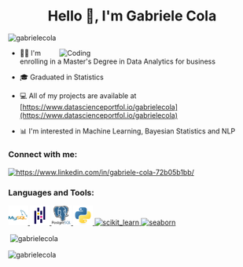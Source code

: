 <h1 align="center">Hello 👋, I'm Gabriele Cola</h1>
<p align="left"> <img src="https://komarev.com/ghpvc/?username=gabrielecola&label=Profile%20views&color=0e75b6&style=flat" alt="gabrielecola" /> </p>
<img align="right" alt="Coding" width="400" src="Feed-Forward-Neural-Network.gif">

- 👨‍💻 I'm enrolling in a Master's Degree in Data Analytics for business

- 🎓 Graduated in Statistics

- 💻 All of my projects are available at [https://www.datascienceportfol.io/gabrielecola](https://www.datascienceportfol.io/gabrielecola)

- 📊 I'm interested in Machine Learning, Bayesian Statistics and NLP

<h3 align="left">Connect with me:</h3>
<p align="left">
<a href="https://www.linkedin.com/in/gabriele-cola-72b05b1bb/" target="blank"><img align="center" src="https://raw.githubusercontent.com/rahuldkjain/github-profile-readme-generator/master/src/images/icons/Social/linked-in-alt.svg" alt="https://www.linkedin.com/in/gabriele-cola-72b05b1bb/" height="30" width="40" /></a>
</p>

<h3 align="left">Languages and Tools:</h3>
<p align="left"> <a href="https://www.mysql.com/" target="_blank" rel="noreferrer"> <img src="https://raw.githubusercontent.com/devicons/devicon/master/icons/mysql/mysql-original-wordmark.svg" alt="mysql" width="40" height="40"/> </a> <a href="https://pandas.pydata.org/" target="_blank" rel="noreferrer"> <img src="https://raw.githubusercontent.com/devicons/devicon/2ae2a900d2f041da66e950e4d48052658d850630/icons/pandas/pandas-original.svg" alt="pandas" width="40" height="40"/> </a> <a href="https://www.postgresql.org" target="_blank" rel="noreferrer"> <img src="https://raw.githubusercontent.com/devicons/devicon/master/icons/postgresql/postgresql-original-wordmark.svg" alt="postgresql" width="40" height="40"/> </a> <a href="https://www.python.org" target="_blank" rel="noreferrer"> <img src="https://raw.githubusercontent.com/devicons/devicon/master/icons/python/python-original.svg" alt="python" width="40" height="40"/> </a> <a href="https://scikit-learn.org/" target="_blank" rel="noreferrer"> <img src="https://upload.wikimedia.org/wikipedia/commons/0/05/Scikit_learn_logo_small.svg" alt="scikit_learn" width="40" height="40"/> </a> <a href="https://seaborn.pydata.org/" target="_blank" rel="noreferrer"> <img src="https://seaborn.pydata.org/_images/logo-mark-lightbg.svg" alt="seaborn" width="40" height="40"/> </a> </p>

<p>&nbsp;<img align="center" src="https://github-readme-stats.vercel.app/api?username=gabrielecola&show_icons=true&locale=en" alt="gabrielecola" /></p>

<p><img align="center" src="https://github-readme-streak-stats.herokuapp.com/?user=gabrielecola&" alt="gabrielecola" /></p>


